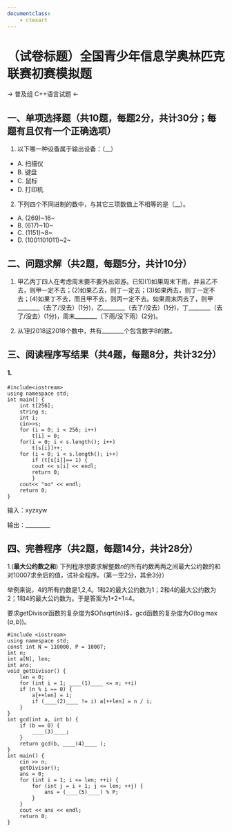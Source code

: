 ```yaml
---
documentclass:
	- ctexart
---
```


# （试卷标题）全国青少年信息学奥林匹克联赛初赛模拟题

-> 普及组 C++语言试题 <-

## 一、单项选择题（共10题，每题2分，共计30分；每题有且仅有一个正确选项）

1. 以下哪一种设备属于输出设备：（__）

* A. 扫描仪
* B. 键盘
* C. 鼠标
* D. 打印机

2. 下列四个不同进制的数中，与其它三项数值上不相等的是（__）。

* A. (269)~16~
* B. (617)~10~
* C. (1151)~8~
* D. (1001101011)~2~



## 二、问题求解（共2题，每题5分，共计10分）

1. 甲乙丙丁四人在考虑周末要不要外出郊游。已知(1)如果周末下雨，并且乙不去，则甲一定不去；(2)如果乙去，则丁一定去；(3)如果丙去，则丁一定不去；(4)如果丁不去，而且甲不去，则丙一定不去。如果周末丙去了，则甲________（去了/没去）(1分)，乙________（去了/没去）(1分)，丁________（去了/没去）(1分)，周末________（下雨/没下雨）(2分)。

2. 从1到2018这2018个数中，共有________个包含数字8的数。

## 三、阅读程序写结果（共4题，每题8分，共计32分）

#### 1.

```
#include<iostream>
using namespace std;
int main() {
	int t[256];
	string s;
	int i;
	cin>>s;
	for (i = 0; i < 256; i++)
		t[i] = 0;
	for(i = 0; i < s.length(); i++)
		t[s[i]]++;
	for (i = 0; i < s.length(); i++)
		if (t[s[i]]== 1) {
		cout << s[i] << endl;
		return 0;
		}
	cout<< "no" << endl;
	return 0;
}
```
输入：xyzxyw

输出：_________

## 四、完善程序（共2题，每题14分，共计28分）

1.(**最大公约数之和**) 下列程序想要求解整数$n$的所有约数两两之间最大公约数的和对10007求余后的值，试补全程序。（第一空2分，其余3分）

举例来说，4的所有约数是1,2,4。1和2的最大公约数为1；2和4的最大公约数为2；1和4的最大公约数为。于是答案为1+2+1=4。 

要求getDivisor函数的复杂度为$O(\sqrt{n})$，gcd函数的复杂度为$O(\log\max(a,b))$。

```
#include <iostream> 
using namespace std; 
const int N = 110000, P = 10007; 
int n; 
int a[N], len; 
int ans; 
void getDivisor() { 
	len = 0; 
	for (int i = 1; ____(1)____ <= n; ++i) 
	if (n % i == 0) { 
		a[++len] = i; 
		if (____(2)____ != i) a[++len] = n / i; 
	} 
} 
int gcd(int a, int b) { 
	if (b == 0) { 
		____(3)____; 
	} 
	return gcd(b, ____(4)____ ); 
} 
int main() { 
	cin >> n;  
	getDivisor(); 
	ans = 0; 
	for (int i = 1; i <= len; ++i) { 
		for (int j = i + 1; j <= len; ++j) { 
			ans = (____(5)____) % P; 
		} 
	} 
	cout << ans << endl;
	return 0;
}
```